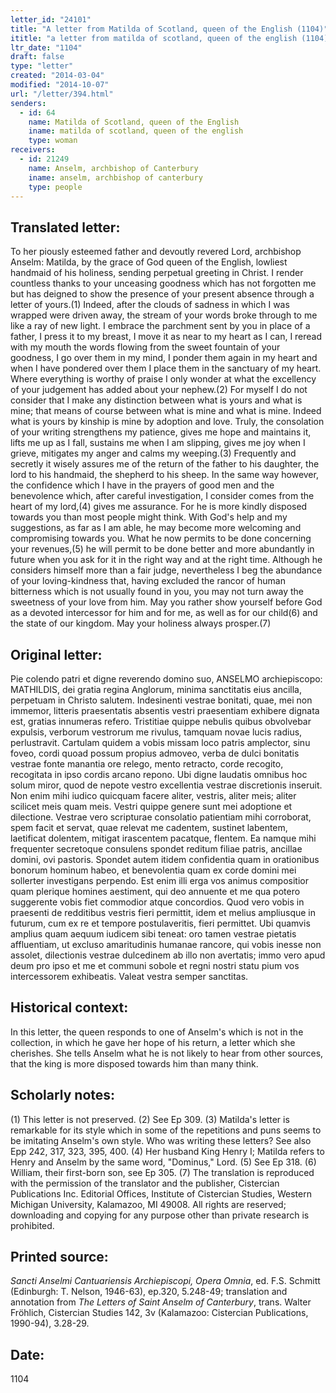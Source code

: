 ```yaml
---
letter_id: "24101"
title: "A letter from Matilda of Scotland, queen of the English (1104)"
ititle: "a letter from matilda of scotland, queen of the english (1104)"
ltr_date: "1104"
draft: false
type: "letter"
created: "2014-03-04"
modified: "2014-10-07"
url: "/letter/394.html"
senders:
  - id: 64
    name: Matilda of Scotland, queen of the English
    iname: matilda of scotland, queen of the english
    type: woman
receivers:
  - id: 21249
    name: Anselm, archbishop of Canterbury
    iname: anselm, archbishop of canterbury
    type: people
---
```

<h2> Translated letter:</h2>To her piously esteemed father and devoutly revered Lord, archbishop Anselm: Matilda, by the grace of God queen of the English, lowliest handmaid of his holiness, sending perpetual greeting in Christ.
I render countless thanks to your unceasing goodness which has not forgotten me but has deigned to show the presence of your present absence through a letter of yours.(1) Indeed, after the clouds of sadness in which I was wrapped were driven away, the stream of your words broke through to me like a ray of new light. I embrace the parchment sent by you in place of a father, I press it to my breast, I move it as near to my heart as I can, I reread with my mouth the words flowing from the sweet fountain of your goodness, I go over them in my mind, I ponder them again in my heart and when I have pondered over them I place them in the sanctuary of my heart.
Where everything is worthy of praise I only wonder at what the excellency of your judgement has added about your nephew.(2) For myself I do not consider that I make any distinction between what is yours and what is mine; that means of course between what is mine and what is mine. Indeed what is yours by kinship is mine by adoption and love.
Truly, the consolation of your writing strengthens my patience, gives me hope and maintains it, lifts me up as I fall, sustains me when I am slipping, gives me joy when I grieve, mitigates my anger and calms my weeping.(3) Frequently and secretly it wisely assures me of the return of the father to his daughter, the lord to his handmaid, the shepherd to his sheep. In the same way however, the confidence which I have in the prayers of good men and the benevolence which, after careful investigation, I consider comes from the heart of my lord,(4) gives me assurance. For he is more kindly disposed towards you than most people might think. With God's help and my suggestions, as far as I am able, he may become more welcoming and compromising towards you. What he now permits to be done concerning your revenues,(5) he will permit to be done better and more abundantly in future when you ask for it in the right way and at the right time. Although he considers himself more than a fair judge, nevertheless I beg the abundance of your loving-kindness that, having excluded the rancor of human bitterness which is not usually found in you, you may not turn away the sweetness of your love from him. May you rather show yourself before God as a devoted intercessor for him and for me, as well as for our child(6) and the state of our kingdom. May your holiness always prosper.(7)
<h2 class="mt-4"> Original letter:</h2>Pie colendo patri et digne reverendo domino suo, ANSELMO archiepiscopo: MATHILDIS, dei gratia regina Anglorum, minima sanctitatis eius ancilla, perpetuam in Christo salutem.
Indesinenti vestrae bonitati, quae, mei non immemor, litteris praesentatis absentis vestri praesentiam exhibere dignata est, gratias innumeras refero. Tristitiae quippe nebulis quibus obvolvebar expulsis, verborum vestrorum me rivulus, tamquam novae lucis radius, perlustravit. Cartulam quidem a vobis missam loco patris amplector, sinu foveo, cordi quoad possum propius admoveo, verba de dulci bonitatis vestrae fonte manantia ore relego, mento retracto, corde recogito, recogitata in ipso cordis arcano repono.
Ubi digne laudatis omnibus hoc solum miror, quod de nepote vestro excellentia vestrae discretionis inseruit. Non enim mihi iudico quicquam facere aliter, vestris, aliter meis; aliter scilicet meis quam meis. Vestri quippe genere sunt mei adoptione et dilectione.
Vestrae vero scripturae consolatio patientiam mihi corroborat, spem facit et servat, quae relevat me cadentem, sustinet labentem, laetificat dolentem, mitigat irascentem pacatque, flentem. Ea namque mihi frequenter secretoque consulens spondet reditum filiae patris, ancillae domini, ovi pastoris.
Spondet autem itidem confidentia quam in orationibus bonorum hominum habeo, et benevolentia quam ex corde domini mei sollerter investigans perpendo. Est enim illi erga vos animus compositior quam plerique homines aestiment, qui deo annuente et me qua potero suggerente vobis fiet commodior atque concordios. Quod vero vobis in praesenti de redditibus vestris fieri permittit, idem et melius ampliusque in futurum, cum ex re et tempore postulaveritis, fieri permittet. Ubi quamvis amplius quam aequum iudicem sibi teneat: oro tamen vestrae pietatis affluentiam, ut excluso amaritudinis humanae rancore, qui vobis inesse non assolet, dilectionis vestrae dulcedinem ab illo non avertatis; immo vero apud deum pro ipso et me et communi sobole et regni nostri statu pium vos intercessorem exhibeatis. Valeat vestra semper sanctitas.
<h2 class="mt-4"> Historical context:</h2>In this letter, the queen responds to one of Anselm's which is not in the collection, in which he gave her hope of his return, a letter which she cherishes.  She tells Anselm what he is not likely to hear from other sources, that the king is more disposed towards him than many think.
<h2 class="mt-4"> Scholarly notes:</h2>(1) This letter is not preserved. 
(2) See Ep 309.
(3) Matilda's letter is remarkable for its style which in some of the repetitions and puns seems to be imitating Anselm's own style. Who was writing these letters? See also Epp 242, 317, 323, 395, 400.
(4) Her husband King Henry I; Matilda refers to Henry and Anselm by the same word, "Dominus," Lord.
(5) See Ep 318.
(6) William, their first-born son, see Ep 305.
(7) The translation is reproduced with the permission of the translator and the publisher, Cistercian Publications Inc. Editorial Offices, Institute of Cistercian Studies, Western Michigan University, Kalamazoo, MI 49008.  All rights are reserved; downloading and copying for any purpose other than private research is prohibited.
<h2 class="mt-4"> Printed source:</h2><p><em>Sancti Anselmi Cantuariensis Archiepiscopi, Opera Omnia</em>, ed. F.S. Schmitt (Edinburgh: T. Nelson, 1946-63), ep.320, 5.248-49; translation and annotation from <em>The Letters of Saint Anselm of Canterbury</em>, trans. Walter Fröhlich, Cistercian Studies 142, 3v (Kalamazoo: Cistercian Publications, 1990-94), 3.28-29.</p><h2 class="mt-4"> Date:</h2>1104